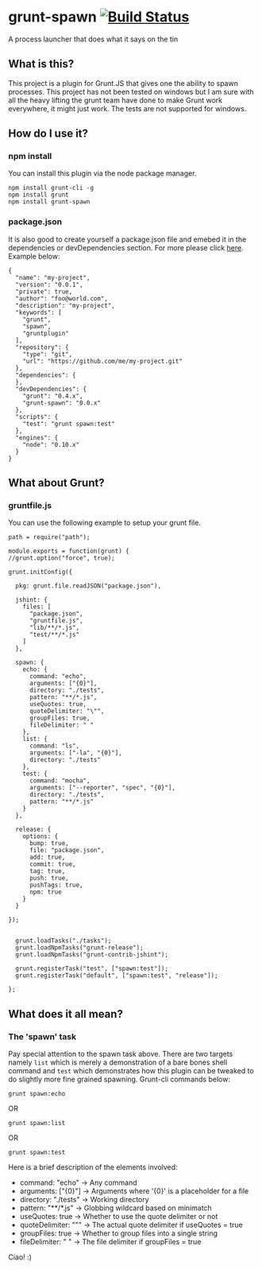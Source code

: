 grunt-spawn [![Build Status](https://travis-ci.org/fir3pho3nixx/grunt-spawn.png?branch=master)](https://travis-ci.org/fir3pho3nixx/grunt-spawn)
===========

A process launcher that does what it says on the tin

## What is this?

This project is a plugin for Grunt.JS that gives one the ability to spawn processes. This project has not been tested on windows but I am sure with all the heavy lifting the grunt team have done to make Grunt work everywhere, it might just work. The tests are not supported for windows.

## How do I use it?

### npm install

You can install this plugin via the node package manager. 

    npm install grunt-cli -g
    npm install grunt
    npm install grunt-spawn

### package.json

It is also good to create yourself a package.json file and emebed it in the dependencies or devDependencies section. For more please click [here](https://npmjs.org/doc/json.html). Example below: 

    {
      "name": "my-project",
      "version": "0.0.1",
      "private": true,
      "author": "foo@world.com",
      "description": "my-project",
      "keywords": [
        "grunt",
        "spawn", 
        "gruntplugin"
      ],
      "repository": {
        "type": "git",
        "url": "https://github.com/me/my-project.git"
      },
      "dependencies": {
      },
      "devDependencies": {
        "grunt": "0.4.x",
        "grunt-spawn": "0.0.x"
      },
      "scripts": {
        "test": "grunt spawn:test"
      },
      "engines": {
        "node": "0.10.x"
      }
    }

## What about Grunt?

### gruntfile.js

You can use the following example to setup your grunt file. 

    path = require("path");

    module.exports = function(grunt) {
    //grunt.option("force", true);
    
    grunt.initConfig({
      
      pkg: grunt.file.readJSON("package.json"),

      jshint: {
        files: [
          "package.json",
          "gruntfile.js", 
          "lib/**/*.js",
          "test/**/*.js"
        ]
      },

      spawn: {
        echo: {
          command: "echo",
          arguments: ["{0}"], 
          directory: "./tests",
          pattern: "**/*.js",
          useQuotes: true,
          quoteDelimiter: "\"",
          groupFiles: true,
          fileDelimiter: " "
        },
        list: {
          command: "ls",
          arguments: ["-la", "{0}"], 
          directory: "./tests"
        },
        test: {
          command: "mocha",
          arguments: ["--reporter", "spec", "{0}"],
          directory: "./tests",
          pattern: "**/*.js"
        }
      },

      release: {
        options: {
          bump: true,
          file: "package.json",
          add: true, 
          commit: true,
          tag: true,
          push: true,
          pushTags: true,
          npm: true
        }
      }

    });

    
      grunt.loadTasks("./tasks");
      grunt.loadNpmTasks("grunt-release");
      grunt.loadNpmTasks("grunt-contrib-jshint");

      grunt.registerTask("test", ["spawn:test"]);
      grunt.registerTask("default", ["spawn:test", "release"]);
    
    };

## What does it all mean?

### The 'spawn' task

Pay special attention to the spawn task above. There are two targets namely `list` which is merely a demonstration of a bare bones shell command and `test` which demonstrates how this plugin can be tweaked to do slightly more fine grained spawning. Grunt-cli commands below: 

    grunt spawn:echo

OR

    grunt spawn:list

OR

    grunt spawn:test

Here is a brief description of the elements involved:

 - command: "echo" -> Any command
 - arguments: ["{0}"] -> Arguments where '{0}' is a placeholder for a file
 - directory: "./tests" -> Working directory
 - pattern: "**/*.js" -> Globbing wildcard based on minimatch
 - useQuotes: true -> Whether to use the quote delimiter or not
 - quoteDelimiter: "\"" -> The actual quote delimiter if useQuotes = true
 - groupFiles: true -> Whether to group files into a single string
 - fileDelimiter: " " -> The file delimiter if groupFiles = true

Ciao! :)
